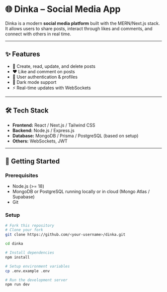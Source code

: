 # 🌐 Dinka – Social Media App

Dinka is a modern **social media platform** built with the MERN/Next.js stack.  
It allows users to share posts, interact through likes and comments, and connect with others in real time.  

---

## ✨ Features
- 📝 Create, read, update, and delete posts  
- ❤️ Like and comment on posts  
- 👤 User authentication & profiles  
- 🌙 Dark mode support  
- ⚡ Real-time updates with WebSockets  

---

## 🛠️ Tech Stack
- **Frontend:** React / Next.js / Tailwind CSS  
- **Backend:** Node.js / Express.js  
- **Database:** MongoDB / Prisma / PostgreSQL (based on setup)  
- **Others:** WebSockets, JWT  

---

## 🚀 Getting Started

### Prerequisites
- Node.js (>= 18)  
- MongoDB or PostgreSQL running locally or in cloud (Mongo Atlas / Supabase)  
- Git

### Setup
```bash
# Fork this repository
# Clone your fork
git clone https://github.com/<your-username>/dinka.git

cd dinka

# Install dependencies
npm install

# Setup environment variables
cp .env.example .env

# Run the development server
npm run dev
